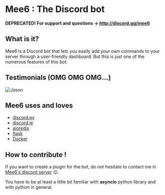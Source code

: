 # Mee6 : The Discord bot
**DEPRECATED! For support and questions -> http://discord.gg/mee6**

## What is it?
Mee6 is a Discord bot that lets you easily add your own commands to your server
through a user-friendly dashboard. But this is just one of the numerous features 
of this bot.

## Testimonials (OMG OMG OMG...)
![Jason](http://i.imgur.com/sXXQy61.png)

## Mee6 uses and loves

- [discord.py](https://github.com/Rapptz/discord.py)
- [discord.ie](https://github.com/qeled/discordie)
- [aioredis](https://github.com/aio-libs/aioredis)
- [flask](http://flask.pocoo.org)
- [Docker](https://www.docker.com/)

## How to contribute !

If you want to create a plugin for the bot, do not hesitate to contact me in 
[Mee6's discord server](https://discord.gg/mee6) :wink:.

You have to be at least a little bit familiar with **asyncio** python library 
and with python in general.
